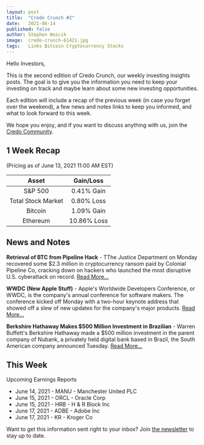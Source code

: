 ```yaml
---
layout: post
title:  "Credo Crunch #2"
date:   2021-06-14
published: false
author: Stephen Woicik
image:  credo-crunch-61421.jpg
tags:   Links Bitcoin Cryptocurrency Stocks
---
```

Hello Investors,
 
This is the second edition of Credo Crunch, our weekly investing insights posts. The goal is to give you the information you need to keep your investing on track and maybe learn about some new investing opportunities. 
 
Each edition will include a recap of the previous week (in case you forget over the weekend), a few news and notes links to keep you informed, and what to look forward to this week. 
 
We hope you enjoy, and if you want to discuss anything with us, join the [Credo Community](https://github.com/investwithcredo/CredoCommunity/discussions). 

## 1 Week Recap
(Pricing as of June 13, 2021 11:00 AM EST)

| Asset              | Gain/Loss  |
| :---:              | :---:      |
| S&P 500            | 0.41% Gain |
| Total Stock Market | 0.80% Loss |
| Bitcoin            | 1.09% Gain  |
| Ethereum           | 10.86% Loss |

## News and Notes

**Retrieval of BTC from Pipeline Hack** - TThe Justice Department on Monday recovered some $2.3 million in cryptocurrency ransom paid by Colonial Pipeline Co, cracking down on hackers who launched the most disruptive U.S. cyberattack on record. [Read More...](https://www.reuters.com/business/energy/us-announce-recovery-millions-colonial-pipeline-ransomware-attack-2021-06-07/)

**WWDC (New Apple Stuff)** - Apple's Worldwide Developers Conference, or WWDC, is the company's annual conference for software makers. The conference kicked off Monday with a two-hour keynote address that showed off a slew of new updates for the company's major products. [Read More...](https://www.cnbc.com/2021/06/07/apple-wwdc-live-updates-ios-15.html)

**Berkshire Hathaway Makes $500 Million Investment in Brazilian** - Warren Buffett's Berkshire Hathaway made a $500 million investment in the parent company of Nubank, a privately held digital bank based in Brazil, the South American company announced Tuesday. [Read More...](https://www.cnbc.com/2021/06/08/warren-buffetts-berkshire-hathaway-makes-500-million-investment-in-brazilian-digital-bank.html)
 
## This Week
 
Upcoming Earnings Reports
- June 14, 2021 - MANU - Manchester United PLC
- June 15, 2021 - ORCL - Oracle Corp
- June 15, 2021 - HRB - H & R Block Inc
- June 17, 2021 - ADBE - Adobe Inc
- June 17, 2021 - KR - Kroger Co

Want to get this information sent right to your inbox? Join [the newsletter](https://invest-with-credo.aweb.page/p/9e43c427-cf60-4bff-9100-574b16615fd0) to stay up to date. 
